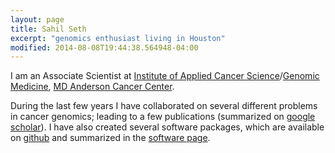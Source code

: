 ```yaml
---
layout: page
title: Sahil Seth
excerpt: "genomics enthusiast living in Houston"
modified: 2014-08-08T19:44:38.564948-04:00
---
```

<!---image:
  feature: so-simple-sample-image-4.jpg
  credit: WeGraphics
  creditlink: http://wegraphics.net/downloads/free-ultimate-blurred-background-pack
--->


I am an Associate Scientist at [Institute of Applied Cancer Science][iacs]/[Genomic Medicine][gm], [MD Anderson Cancer Center](http://www.cancermoonshots.org/research/).

During the last few years I have collaborated on several different problems in
cancer genomics; leading to a few publications (summarized on [google scholar][scholar]).
I have also created several software packages, which are available on
[github](http://github.com/sahilseth) and summarized in the [software page][soft].


<!--- links --->

[iacs]: http://www.mdanderson.org/education-and-research/departments-programs-and-labs/programs-centers-institutes/institute-for-applied-cancer-science/index.html
[gm]: http://www.mdanderson.org/education-and-research/departments-programs-and-labs/departments-and-divisions/genomic-medicine/index.html
[scholar]: https://scholar.google.com/citations?user=aXwxLwEAAAAJ
[soft]: http://sahilseth.com/software
